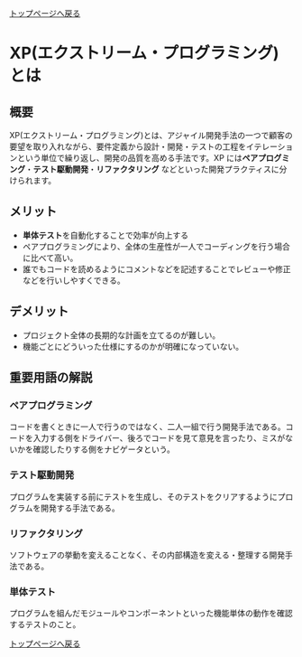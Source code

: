 [トップページへ戻る](./index.md)

# XP(エクストリーム・プログラミング)とは

## 概要

XP(エクストリーム・プログラミング)とは、アジャイル開発手法の一つで顧客の要望を取り入れながら、要件定義から設計・開発・テストの工程をイテレーションという単位で繰り返し、開発の品質を高める手法です。XP には**ペアプログミング**・**テスト駆動開発**・**リファクタリング**
などといった開発プラクティスに分けられます。

## メリット

- **単体テスト**を自動化することで効率が向上する
- ペアプログラミングにより、全体の生産性が一人でコーディングを行う場合に比べて高い。
- 誰でもコードを読めるようにコメントなどを記述することでレビューや修正などを行いしやすくできる。

## デメリット

- プロジェクト全体の長期的な計画を立てるのが難しい。
- 機能ごとにどういった仕様にするのかが明確になっていない。

## 重要用語の解説

### ペアプログラミング

コードを書くときに一人で行うのではなく、二人一組で行う開発手法である。コードを入力する側をドライバー、後ろでコードを見て意見を言ったり、ミスがないかを確認したりする側をナビゲータという。

### テスト駆動開発

プログラムを実装する前にテストを生成し、そのテストをクリアするようにプログラムを開発する手法である。

### リファクタリング

ソフトウェアの挙動を変えることなく、その内部構造を変える・整理する開発手法である。

### 単体テスト

プログラムを組んだモジュールやコンポーネントといった機能単体の動作を確認するテストのこと。

[トップページへ戻る](./index.md)
